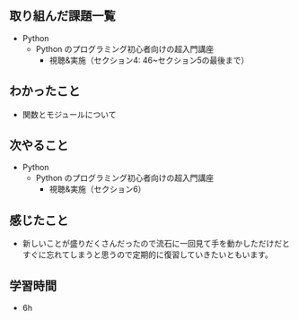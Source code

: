 ## 取り組んだ課題一覧
- Python
  - Python のプログラミング初心者向けの超入門講座
    - 視聴&実施（セクション4: 46~セクション5の最後まで）
## わかったこと
- 関数とモジュールについて
## 次やること
- Python
  - Python のプログラミング初心者向けの超入門講座
    - 視聴&実施（セクション6）
## 感じたこと
- 新しいことが盛りだくさんだったので流石に一回見て手を動かしただけだとすぐに忘れてしまうと思うので定期的に復習していきたいともいます。
## 学習時間
- 6h